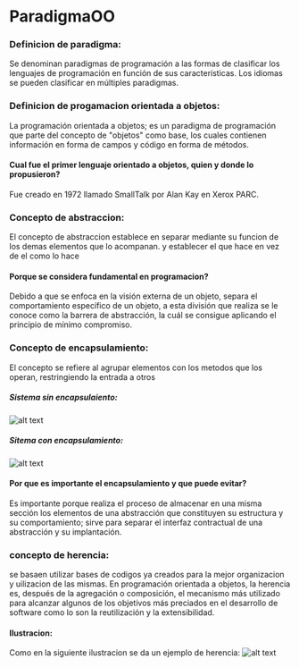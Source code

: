# ParadigmaOO
### Definicion de paradigma:
Se denominan paradigmas de programación a las formas de clasificar los lenguajes de programación en función de sus características. Los idiomas se pueden clasificar en múltiples paradigmas.

### Definicion de progamacion orientada a objetos:
La programación orientada a objetos; es un paradigma de programación que parte del concepto de "objetos" como base, los cuales contienen información en forma de campos y código en forma de métodos.
#### Cual fue el primer lenguaje orientado a objetos, quien y donde lo propusieron?
 Fue creado en 1972 llamado SmallTalk por Alan Kay en Xerox PARC.

### Concepto de abstraccion:
El concepto de abstraccion establece en separar mediante su funcion de los demas elementos que lo acompanan. y establecer el que hace en vez de el como lo hace
#### Porque se considera fundamental en programacion?
Debido a que se enfoca en la visión externa de un objeto,  separa el comportamiento  específico de un objeto, a esta división que realiza se le conoce como la barrera de abstracción, la cuál se consigue aplicando el principio de mínimo compromiso.
### Concepto de encapsulamiento:
El concepto se refiere al agrupar elementos con los metodos que los operan, restringiendo la entrada a otros
##### Sistema sin encapsulaiento:
![alt text](https://www.google.com/url?sa=i&url=https%3A%2F%2Fwww.pchardwarepro.com%2Fconsejos-para-mantener-su-pc-fresco%2F&psig=AOvVaw0SSp4MQ_jUIfTHczfg3mbw&ust=1679026474787000&source=images&cd=vfe&ved=0CBAQjRxqFwoTCJCb4ZfL3_0CFQAAAAAdAAAAABAD)
##### Sitema con encapsulamiento:
![alt text](https://www.google.com/url?sa=i&url=https%3A%2F%2Fforos.3dgames.com.ar%2Fthreads%2F466088-quien-tiene-la-pc-mas-ordenada%2Fpage500&psig=AOvVaw1dWodMyIff1myE3XNu44mb&ust=1679026693685000&source=images&cd=vfe&ved=0CBAQjRxqFwoTCMCP9f_L3_0CFQAAAAAdAAAAABAD)
#### Por que es importante el encapsulamiento y que puede evitar?
Es importante porque realiza el proceso de almacenar en una misma sección los elementos de una abstracción que constituyen su estructura y su comportamiento; sirve para separar el interfaz contractual de una abstracción y su implantación.

### concepto de herencia:
se basaen utilizar bases de codigos ya creados para la mejor organizacion y uilizacion de las mismas.
En programación orientada a objetos, la herencia es, después de la agregación o composición, el mecanismo más utilizado para alcanzar algunos de los objetivos más preciados en el desarrollo de software como lo son la reutilización y la extensibilidad.
#### Ilustracion:
Como en la siguiente ilustracion se da un ejemplo de herencia:
![alt text](https://www.google.com/url?sa=i&url=https%3A%2F%2Fwww.campusmvp.es%2Frecursos%2Fpost%2Flos-conceptos-fundamentales-sobre-programacion-orientada-objetos-explicados-de-manera-simple.aspx&psig=AOvVaw0nLB1HX0rP0P5Eg9HpHK00&ust=1679026891064000&source=images&cd=vfe&ved=0CBAQjRxqFwoTCODZkeHM3_0CFQAAAAAdAAAAABAD)

